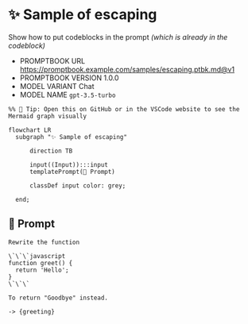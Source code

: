 # ✨ Sample of escaping

Show how to put codeblocks in the prompt _(which is already in the codeblock)_

-   PROMPTBOOK URL https://promptbook.example.com/samples/escaping.ptbk.md@v1
-   PROMPTBOOK VERSION 1.0.0
-   MODEL VARIANT Chat
-   MODEL NAME `gpt-3.5-turbo`

<!--Graph-->
<!-- ⚠️ WARNING: This section was auto-generated -->

```mermaid
%% 🔮 Tip: Open this on GitHub or in the VSCode website to see the Mermaid graph visually

flowchart LR
  subgraph "✨ Sample of escaping"

      direction TB

      input((Input)):::input
      templatePrompt(💬 Prompt)

      classDef input color: grey;

  end;
```

<!--/Graph-->

## 💬 Prompt

```
Rewrite the function

\`\`\`javascript
function greet() {
  return 'Hello';
}
\`\`\`

To return "Goodbye" instead.

```

`-> {greeting}`
